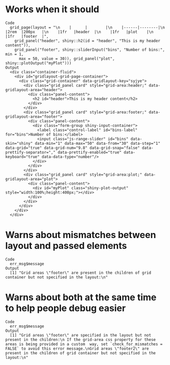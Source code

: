 # Works when it should

    Code
      grid_page(layout = "\n    |      |        |\n    |------|--------|\n    |2rem  |200px   |\n    |1fr   |header  |\n    |1fr   |plot    |\n    |1fr   |footer  |",
        grid_panel("header", shiny::h2(id = "header", "This is my header content")),
        grid_panel("footer", shiny::sliderInput("bins", "Number of bins:", min = 1,
          max = 50, value = 30)), grid_panel("plot", shiny::plotOutput("myPlot")))
    Output
      <div class="container-fluid">
        <div id="gridlayout-grid-page-container">
          <div class="grid-container" data-gridlayout-key="syjye">
            <div class="grid_panel card" style="grid-area:header;" data-gridlayout-area="header">
              <div class="panel-content">
                <h2 id="header">This is my header content</h2>
              </div>
            </div>
            <div class="grid_panel card" style="grid-area:footer;" data-gridlayout-area="footer">
              <div class="panel-content">
                <div class="form-group shiny-input-container">
                  <label class="control-label" id="bins-label" for="bins">Number of bins:</label>
                  <input class="js-range-slider" id="bins" data-skin="shiny" data-min="1" data-max="50" data-from="30" data-step="1" data-grid="true" data-grid-num="9.8" data-grid-snap="false" data-prettify-separator="," data-prettify-enabled="true" data-keyboard="true" data-data-type="number"/>
                </div>
              </div>
            </div>
            <div class="grid_panel card" style="grid-area:plot;" data-gridlayout-area="plot">
              <div class="panel-content">
                <div id="myPlot" class="shiny-plot-output" style="width:100%;height:400px;"></div>
              </div>
            </div>
          </div>
        </div>
      </div>

# Warns about mismatches between layout and passed elements

    Code
      err_msg$message
    Output
      [1] "Grid areas \"footer\" are present in the children of grid container but not specified in the layout:\n"

# Warns about both at the same time to help people debug easier

    Code
      err_msg$message
    Output
      [1] "Grid areas \"footer\" are specified in the layout but not present in the children:\n If the grid-area css property for these areas is being provided in a custom  way, set `check_for_mismatches = FALSE` to avoid this error message.\nGrid areas \"footer2\" are present in the children of grid container but not specified in the layout:\n"

